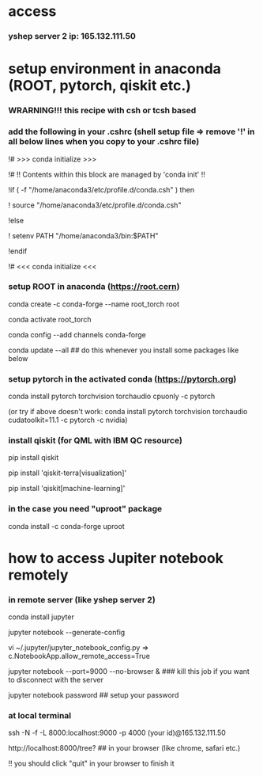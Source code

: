 # access
### yshep server 2 ip: 165.132.111.50

# setup environment in anaconda (ROOT, pytorch, qiskit etc.)
### WRARNING!!! this recipe with csh or tcsh based

### add the following in your .cshrc (shell setup file => remove '!' in all below lines when you copy to your .cshrc file)
!# >>> conda initialize >>>

!# !! Contents within this block are managed by 'conda init' !!

!if ( -f "/home/anaconda3/etc/profile.d/conda.csh" ) then
    
!    source "/home/anaconda3/etc/profile.d/conda.csh"

!else
    
!    setenv PATH "/home/anaconda3/bin:$PATH"

!endif

!# <<< conda initialize <<<

### setup ROOT in anaconda (https://root.cern)
conda create -c conda-forge --name root_torch root

conda activate root_torch

conda config --add channels conda-forge

conda update --all  ## do this whenever you install some packages like below

### setup pytorch in the activated conda (https://pytorch.org)
conda install pytorch torchvision torchaudio cpuonly -c pytorch

(or try if above doesn't work: conda install pytorch torchvision torchaudio cudatoolkit=11.1 -c pytorch -c nvidia)

### install qiskit (for QML with IBM QC resource)
pip install qiskit

pip install 'qiskit-terra[visualization]'

pip install 'qiskit[machine-learning]'

### in the case you need "uproot" package
conda install -c conda-forge uproot

# how to access Jupiter notebook remotely
### in remote server (like yshep server 2)
conda install jupyter

jupyter notebook --generate-config

vi ~/.jupyter/jupyter_notebook_config.py => c.NotebookApp.allow_remote_access=True

jupyter notebook --port=9000 --no-browser & ### kill this job if you want to disconnect with the server

jupyter notebook password ## setup your password

### at local terminal
ssh -N -f -L 8000:localhost:9000 -p 4000 (your id)@165.132.111.50

http://localhost:8000/tree? ## in your browser (like chrome, safari etc.)

!! you should click "quit" in your browser to finish it
